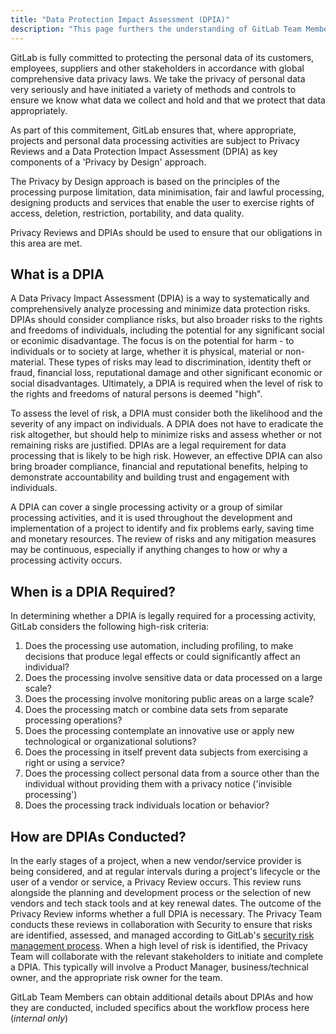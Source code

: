 ```yaml
---
title: "Data Protection Impact Assessment (DPIA)"
description: "This page furthers the understanding of GitLab Team Members on the purpose of Data Protection Impact Assessments and when they are required"
---
```


GitLab is fully committed to protecting the personal data of its customers, employees, suppliers and other stakeholders in accordance with global comprehensive data privacy laws. We take the privacy of personal data very seriously and have initiated a variety of methods and controls to ensure we know what data we collect and hold and that we protect that data appropriately.

As part of this commitement, GitLab ensures that, where appropriate, projects and personal data processing activities are subject to Privacy Reviews and a Data Protection Impact Assessment (DPIA) as key components of a 'Privacy by Design' approach.

The Privacy by Design approach is based on the principles of the processing purpose limitation, data minimisation, fair and lawful processing, designing products and services that enable the user to exercise rights of access, deletion, restriction, portability, and data quality.

Privacy Reviews and DPIAs should be used to ensure that our obligations in this area are met.


## What is a DPIA

A Data Privacy Impact Assessment (DPIA) is a way to systematically and comprehensively analyze processing and minimize data protection risks. DPIAs should consider compliance risks, but also broader risks to the rights and freedoms of individuals, including the potential for any significant social or econimic disadvantage. The focus is on the potential for harm - to individuals or to society at large, whether it is physical, material or non-material. These types of risks may lead to discrimination, identity theft or fraud, financial loss, reputational damage and other significant economic or social disadvantages. Ultimately, a DPIA is required when the level of risk to the rights and freedoms of natural persons is deemed "high".

To assess the level of risk, a DPIA must consider both the likelihood and the severity of any impact on individuals. A DPIA does not have to eradicate the risk altogether, but should help to minimize risks and assess whether or not remaining risks are justified. DPIAs are a legal requirement for data processing that is likely to be high risk. However, an effective DPIA can also bring broader compliance, financial and reputational benefits, helping to demonstrate accountability and building trust and engagement with individuals.

A DPIA can cover a single processing activity or a group of similar processing activities, and it is used throughout the development and implementation of a project to identify and fix problems early, saving time and monetary resources. The review of risks and any mitigation measures may be continuous, especially if anything changes to how or why a processing activity occurs.

## When is a DPIA Required?

In determining whether a DPIA is legally required for a processing activity, GitLab considers the following high-risk criteria:

1. Does the processing use automation, including profiling, to make decisions that produce legal effects or could significantly affect an individual?
1. Does the processing involve sensitive data or data processed on a large scale?
1. Does the processing involve monitoring public areas on a large scale?
1. Does the processing match or combine data sets from separate processing operations?
1. Does the processing contemplate an innovative use or apply new technological or organizational solutions?
1. Does the processing in itself prevent data subjects from exercising a right or using a service?
1. Does the processing collect personal data from a source other than the individual without providing them with a privacy notice ('invisible processing')
1. Does the processing track individuals location or behavior?

## How are DPIAs Conducted?

In the early stages of a project, when a new vendor/service provider is being considered, and at regular intervals during a project's lifecycle or the user of a vendor or service, a Privacy Review occurs. This review runs alongside the planning and development process or the selection of new vendors and tech stack tools and at key renewal dates. The outcome of the Privacy Review informs whether a full DPIA is necessary. The Privacy Team conducts these reviews in collaboration with Security to ensure that risks are identified, assessed, and managed according to GitLab's [security risk management process](https://handbook.gitlab.com/handbook/security/#risk-assessments). When a high level of risk is identified, the Privacy Team will collaborate with the relevant stakeholders to initiate and complete a DPIA. This typically will involve a Product Manager, business/technical owner, and the appropriate risk owner for the team.

GitLab Team Members can obtain additional details about DPIAs and how they are conducted, included specifics about the workflow process here (*internal only*)
